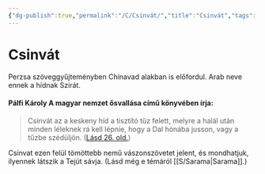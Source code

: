 ```yaml
---
{"dg-publish":true,"permalink":"/C/Csinvát/","title":"Csinvát","tags":["dg_uploaded"],"created":"2023-10-14T06:58","updated":"2023-10-25T01:12"}
---
```



# Csinvát

Perzsa szöveggyűjteményben Chínavad alakban is előfordul. Arab neve ennek a hídnak Szirát.  

#### Pálfi Károly A magyar nemzet ősvallása című könyvében írja:

> Csinvát az a keskeny híd a tisztító tűz felett, melyre a halál után minden léleknek rá kell lépnie, hogy a Dal hónába jusson, vagy a tűzbe szédüljön. ([Lásd 26. old.](zotero://open-pdf/library/items/QVETUTRJ?page=26&annotation=7RNIMHTX))  

Csinvat ezen felül tömöttebb nemű vászonszövetet jelent, és mondhatjuk, ilyennek látszik a Tejút sávja. (Lásd még e témáról [[S/Sarama\|Sarama]].)  